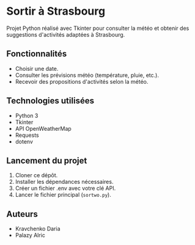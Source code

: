 # Sortir à Strasbourg

Projet Python réalisé avec Tkinter pour consulter la météo et obtenir des suggestions d'activités adaptées à Strasbourg.

## Fonctionnalités
- Choisir une date.
- Consulter les prévisions météo (température, pluie, etc.).
- Recevoir des propositions d'activités selon la météo.

## Technologies utilisées
- Python 3
- Tkinter
- API OpenWeatherMap
- Requests
- dotenv

## Lancement du projet
1. Cloner ce dépôt.
2. Installer les dépendances nécessaires.
3. Créer un fichier .env avec votre clé API.
4. Lancer le fichier principal (`sortwo.py`).

## Auteurs
- Kravchenko Daria
- Palazy Alric
